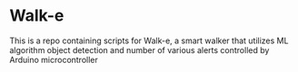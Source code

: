 # Walk-e
This is a repo containing scripts for Walk-e, a smart walker that utilizes ML algorithm object detection and number of various alerts controlled by Arduino microcontroller 
